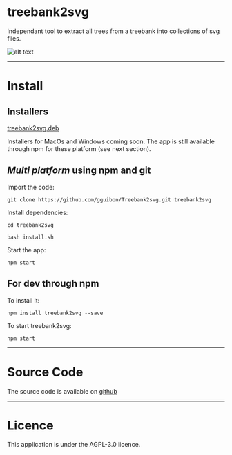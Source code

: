 # treebank2svg

Independant tool to extract all trees from a treebank into collections of svg files.

![alt text](https://github.com/gguibon/Treebank2svg/img/homescreen.png "treebank2svg")

---

# Install 

## Installers

[treebank2svg.deb](https://github.com/gguibon/Treebank2svg/releases/download/0.1.2/treebank2svg.deb)

Installers for MacOs and Windows coming soon. The app is still available through npm for these platform (see next section).

## *Multi platform* using npm and git

Import the code:
```
git clone https://github.com/gguibon/Treebank2svg.git treebank2svg
```

Install dependencies:
```
cd treebank2svg
```
```
bash install.sh
```

Start the app:
```
npm start
```

## For dev through npm

To install it:
```
npm install treebank2svg --save
```
To start treebank2svg:
```
npm start
```
---

# Source Code
The source code is available on [github](https://github.com/gguibon/Treebank2svg)

---

# Licence
This application is under the AGPL-3.0 licence.